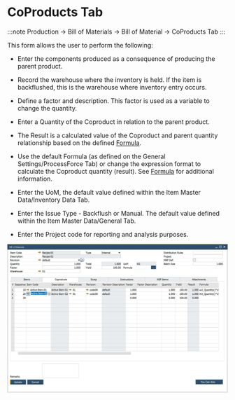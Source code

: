 # CoProducts Tab

:::note
Production → Bill of Materials → Bill of Material → CoProducts Tab
:::

This form allows the user to perform the following:

- Enter the components produced as a consequence of producing the parent product.

- Record the warehouse where the inventory is held. If the item is backflushed, this is the warehouse where inventory entry occurs.

- Define a factor and description. This factor is used as a variable to change the quantity.

- Enter a Quantity of the Coproduct in relation to the parent product.

- The Result is a calculated value of the Coproduct and parent quantity relationship based on the defined [Formula](./../formula.md).

- Use the default Formula (as defined on the General Settings/ProcessForce Tab) or change the expression format to calculate the Coproduct quantity (result). See [Formula](./../formula.md) for additional information.

- Enter the UoM, the default value defined within the Item Master Data/Inventory Data Tab.

- Enter the Issue Type - Backflush or Manual. The default value defined within the Item Master Data/General Tab.

- Enter the Project code for reporting and analysis purposes.

![CoProducts tab](./media/bill-of-materials-coproducts.webp)

